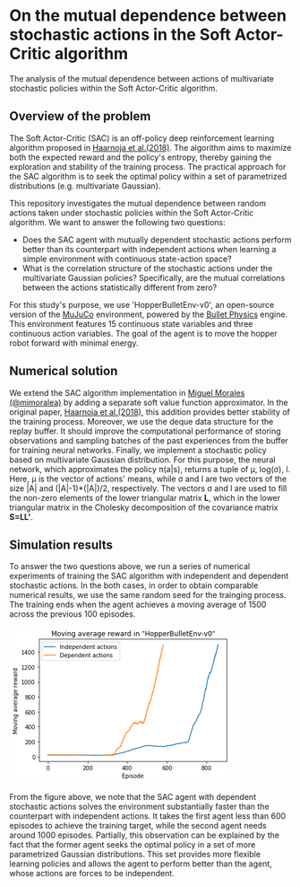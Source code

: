 # On the mutual dependence between stochastic actions in the Soft Actor-Critic algorithm
The analysis of the mutual dependence between actions of multivariate stochastic policies within the Soft Actor-Critic algorithm.

## Overview of the problem
The Soft Actor-Critic (SAC) is an off-policy deep reinforcement learning algorithm proposed in [Haarnoja et al.(2018)](https://arxiv.org/abs/1801.01290). The algorithm aims to maximize both the expected reward and the policy's entropy, thereby gaining the exploration and stability of the training process. The practical approach for the SAC algorithm is to seek the optimal policy within a set of parametrized distributions (e.g. multivariate Gaussian). 

This repository investigates the mutual dependence between random actions taken under stochastic policies within the Soft Actor-Critic algorithm. We want to answer the following two questions:
* Does the SAC agent with mutually dependent stochastic actions perform better than its counterpart with independent actions when learning a simple environment with continuous state-action space?
* What is the correlation structure of the stochastic actions under the multivariate Gaussian policies? Specifically, are the mutual correlations between the actions statistically different from zero?

For this study's purpose, we use 'HopperBulletEnv-v0', an open-source version of the [MuJuCo](http://www.mujoco.org) environment, powered by the [Bullet Physics](https://pybullet.org/wordpress/) engine. This environment features 15 continuous state variables and three continuous action variables. The goal of the agent is to move the hopper robot forward with minimal energy.

## Numerical solution

We extend the SAC algorithm implementation in [Miguel Morales (@mimoralea)](https://github.com/mimoralea) by adding a separate soft value function approximator. In the original paper, [Haarnoja et al.(2018)](https://arxiv.org/abs/1801.01290), this addition provides better stability of the training process. Moreover, we use the deque data structure for the replay buffer. It should improve the computational performance of storing observations and sampling batches of the past experiences from the buffer for training neural networks. Finally, we implement a stochastic policy based on multivariate Gaussian distribution. For this purpose, the neural network, which approximates the policy &pi;(a|s), returns a tuple of &mu;, log(&sigma;), l. Here, &mu; is the vector of actions' means, while &sigma; and l are two vectors of the size |A| and (|A|-1)*(|A|)/2, respectively. The vectors &sigma; and l are used to fill the non-zero elements of the lower triangular matrix **L**, which in the lower triangular matrix in the Cholesky decomposition of the covariance matrix **S=LL'**.

## Simulation results

To answer the two questions above, we run a series of numerical experiments of training the SAC algorithm with independent and dependent stochastic actions. In the both cases, in order to obtain comparable numerical results, we use the same random seed for the trainging process. The training ends when the agent achieves a moving average of 1500 across the previous 100 episodes. 

![Figure 1](https://github.com/NikolayGudkov/On-the-mutual-dependence-of-stochastic-actions-in-the-Soft-Actor-Critic-algorithm/blob/main/Hopper_dependent_independent_actions.png)


From the figure above, we note that the SAC agent with dependent stochastic actions solves the environment substantially faster than the counterpart with independent actions. It takes the first agent less than 600 episodes to achieve the training target, while the second agent needs around 1000 episodes. Partially, this observation can be explained by the fact that the former agent seeks the optimal policy in a set of more parametrized Gaussian distributions. This set provides more flexible learning policies and allows the agent to perform better than the agent, whose actions are forces to be independent.

